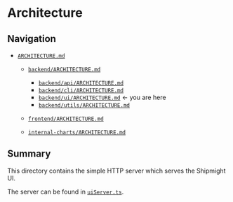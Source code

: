 # Architecture

## Navigation

- [`ARCHITECTURE.md`](../../ARCHITECTURE.md)

  - [`backend/ARCHITECTURE.md`](../../backend/ARCHITECTURE.md)

    - [`backend/api/ARCHITECTURE.md`](../../backend/api/ARCHITECTURE.md)
    - [`backend/cli/ARCHITECTURE.md`](../../backend/cli/ARCHITECTURE.md)
    - [`backend/ui/ARCHITECTURE.md`](../../backend/ui/ARCHITECTURE.md) <- you are here
    - [`backend/utils/ARCHITECTURE.md`](../../backend/utils/ARCHITECTURE.md)

  - [`frontend/ARCHITECTURE.md`](../../frontend/ARCHITECTURE.md)

  - [`internal-charts/ARCHITECTURE.md`](../../internal-charts/ARCHITECTURE.md)

## Summary

This directory contains the simple HTTP server which serves the Shipmight UI.

The server can be found in [`uiServer.ts`](uiServer.ts).
